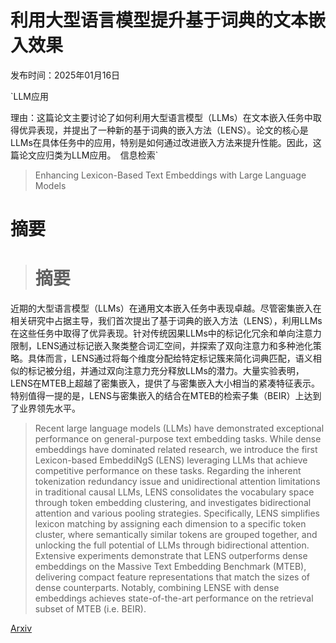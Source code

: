 # 利用大型语言模型提升基于词典的文本嵌入效果

发布时间：2025年01月16日

`LLM应用

理由：这篇论文主要讨论了如何利用大型语言模型（LLMs）在文本嵌入任务中取得优异表现，并提出了一种新的基于词典的嵌入方法（LENS）。论文的核心是LLMs在具体任务中的应用，特别是如何通过改进嵌入方法来提升性能。因此，这篇论文应归类为LLM应用。` `信息检索`

> Enhancing Lexicon-Based Text Embeddings with Large Language Models

# 摘要

> # 摘要
近期的大型语言模型（LLMs）在通用文本嵌入任务中表现卓越。尽管密集嵌入在相关研究中占据主导，我们首次提出了基于词典的嵌入方法（LENS），利用LLMs在这些任务中取得了优异表现。针对传统因果LLMs中的标记化冗余和单向注意力限制，LENS通过标记嵌入聚类整合词汇空间，并探索了双向注意力和多种池化策略。具体而言，LENS通过将每个维度分配给特定标记簇来简化词典匹配，语义相似的标记被分组，并通过双向注意力充分释放LLMs的潜力。大量实验表明，LENS在MTEB上超越了密集嵌入，提供了与密集嵌入大小相当的紧凑特征表示。特别值得一提的是，LENS与密集嵌入的结合在MTEB的检索子集（BEIR）上达到了业界领先水平。

> Recent large language models (LLMs) have demonstrated exceptional performance on general-purpose text embedding tasks. While dense embeddings have dominated related research, we introduce the first Lexicon-based EmbeddiNgS (LENS) leveraging LLMs that achieve competitive performance on these tasks. Regarding the inherent tokenization redundancy issue and unidirectional attention limitations in traditional causal LLMs, LENS consolidates the vocabulary space through token embedding clustering, and investigates bidirectional attention and various pooling strategies. Specifically, LENS simplifies lexicon matching by assigning each dimension to a specific token cluster, where semantically similar tokens are grouped together, and unlocking the full potential of LLMs through bidirectional attention. Extensive experiments demonstrate that LENS outperforms dense embeddings on the Massive Text Embedding Benchmark (MTEB), delivering compact feature representations that match the sizes of dense counterparts. Notably, combining LENSE with dense embeddings achieves state-of-the-art performance on the retrieval subset of MTEB (i.e. BEIR).

[Arxiv](https://arxiv.org/abs/2501.09749)